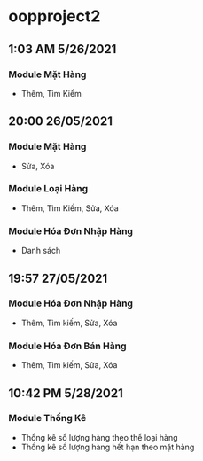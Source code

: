 # oopproject2

## 1:03 AM 5/26/2021
### Module Mặt Hàng
- Thêm, Tìm Kiếm

## 20:00 26/05/2021
### Module Mặt Hàng
- Sửa, Xóa

### Module Loại Hàng
- Thêm, Tìm Kiếm, Sửa, Xóa

### Module Hóa Đơn Nhập Hàng
- Danh sách

## 19:57 27/05/2021
### Module Hóa Đơn Nhập Hàng
- Thêm, Tìm kiếm, Sửa, Xóa

### Module Hóa Đơn Bán Hàng
- Thêm, Tìm kiếm, Sửa, Xóa

## 10:42 PM 5/28/2021
### Module Thống Kê
- Thống kê số lượng hàng theo thể loại hàng
- Thống kê số lượng hàng hết hạn theo mặt hàng
